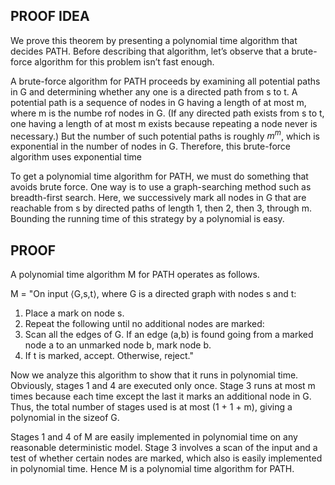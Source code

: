 ## PROOF IDEA

We prove this theorem by presenting a polynomial time algorithm that decides PATH. Before describing that algorithm, let’s observe that a brute-force algorithm for this problem isn’t fast enough.

A brute-force algorithm for PATH proceeds by examining all potential paths in G and determining whether any one is a directed path from s to t. A potential path is a sequence of nodes in G having a length of at most m, where m is the numbe rof nodes in G. (If any directed path exists from s to t, one having a length of at most m exists because repeating a node never is necessary.) But the number of such potential paths is roughly $m^m$, which is exponential in the number of nodes in G. Therefore, this brute-force algorithm uses exponential time

To get a polynomial time algorithm for PATH, we must do something that avoids brute force. One way is to use a graph-searching method such as breadth-first search. Here, we successively mark all nodes in G that are reachable from s by directed paths of length 1, then 2, then 3, through m. Bounding the running time of this strategy by a polynomial is easy.

## PROOF

A polynomial time algorithm M for PATH operates as follows.

M = "On input ⟨G,s,t⟩, where G is a directed graph with nodes s and t:

1. Place a mark on node s.
2. Repeat the following until no additional nodes are marked:
3. Scan all the edges of G. If an edge (a,b) is found going from a marked node a to an unmarked node b, mark node b.
4. If t is marked, accept. Otherwise, reject."

Now we analyze this algorithm to show that it runs in polynomial time. Obviously, stages 1 and 4 are executed only once. Stage 3 runs at most m times because each time except the last it marks an additional node in G. Thus, the total number of stages used is at most (1 + 1 + m), giving a polynomial in the sizeof G.

Stages 1 and 4 of M are easily implemented in polynomial time on any reasonable deterministic model. Stage 3 involves a scan of the input and a test of whether certain nodes are marked, which also is easily implemented in polynomial time. Hence M is a polynomial time algorithm for PATH.
